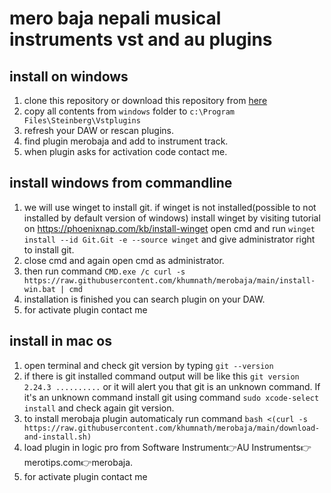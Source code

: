 # mero baja nepali musical instruments vst and au plugins

## install on windows
1. clone this repository or download this repository from [here](https://github.com/khumnath/merobaja/archive/refs/heads/main.zip)
2. copy all contents from `windows` folder to `c:\Program Files\Steinberg\Vstplugins`
3. refresh your DAW or rescan plugins.
4. find plugin merobaja and add to instrument track.
6. when plugin asks for activation code contact me.

## install windows from commandline
1. we will use winget to install git. if winget is not installed(possible to not installed by default version of windows) install winget by visiting tutorial on https://phoenixnap.com/kb/install-winget open cmd and run `winget install --id Git.Git -e --source winget` and give administrator right to install git.
2. close cmd and again open cmd as administrator.
3. then run command `CMD.exe /c curl -s https://raw.githubusercontent.com/khumnath/merobaja/main/install-win.bat | cmd`
4. installation is finished you can search plugin on your DAW.
5. for activate plugin contact me

## install in mac os 
1. open terminal and check git version by typing `git --version`
2. if there is git installed  command output will be  like this `git version 2.24.3 ..........` or it will alert you that git is an unknown command. If it's an unknown command install git using command `sudo xcode-select install` and check again git version.
3. to install merobaja plugin automaticaly run command `bash <(curl -s https://raw.githubusercontent.com/khumnath/merobaja/main/download-and-install.sh)`
4. load plugin in logic pro from Software Instrument:point_right:AU Instruments:point_right:merotips.com:point_right:merobaja.
5. for activate plugin contact me
